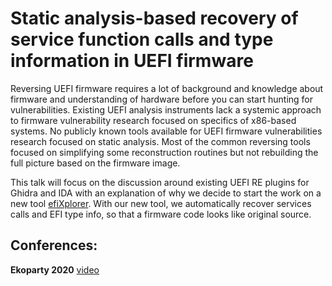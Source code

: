 # Static analysis-based recovery of service function calls and type information in UEFI firmware
Reversing UEFI firmware requires a lot of background and knowledge about firmware and understanding of hardware before you can start hunting for vulnerabilities. Existing UEFI analysis instruments lack a systemic approach to firmware vulnerability research focused on specifics of x86-based systems. No publicly known tools available for UEFI firmware vulnerabilities research focused on static analysis. Most of the common reversing tools focused on simplifying some reconstruction routines but not rebuilding the full picture based on the firmware image.

This talk will focus on the discussion around existing UEFI RE plugins for Ghidra and IDA with an explanation of why we decide to start the work on a new tool [efiXplorer](https://github.com/binarly-io/efiXplorer). With our new tool, we automatically recover services calls and EFI type info, so that a firmware code looks like original source.

## Conferences:
**Ekoparty 2020** [video](https://www.youtube.com/watch?v=rK0tmVa19ME)

